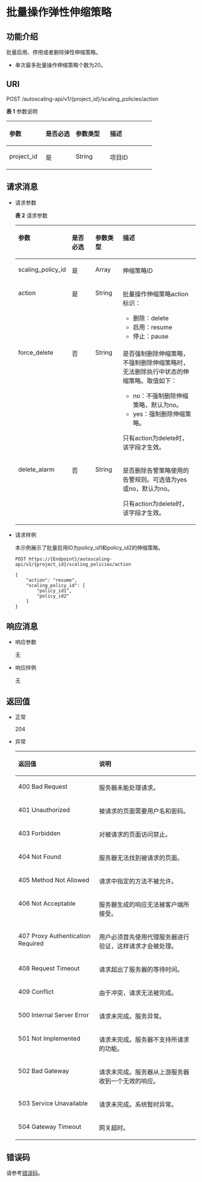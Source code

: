 # 批量操作弹性伸缩策略<a name="zh-cn_topic_0105593193"></a>

## 功能介绍<a name="section10263773"></a>

批量启用、停用或者删除弹性伸缩策略。

-   单次最多批量操作伸缩策略个数为20。

## URI<a name="section25265097"></a>

POST /autoscaling-api/v1/\{project\_id\}/scaling\_policies/action

**表 1**  参数说明

<a name="table10023380"></a>
<table><thead align="left"><tr id="row17946858"><th class="cellrowborder" valign="top" width="24.997500249975%" id="mcps1.2.5.1.1"><p id="p44409397"><a name="p44409397"></a><a name="p44409397"></a>参数</p>
</th>
<th class="cellrowborder" valign="top" width="20.677932206779325%" id="mcps1.2.5.1.2"><p id="p40391380"><a name="p40391380"></a><a name="p40391380"></a>是否必选</p>
</th>
<th class="cellrowborder" valign="top" width="23.497650234976504%" id="mcps1.2.5.1.3"><p id="p50476336"><a name="p50476336"></a><a name="p50476336"></a>参数类型</p>
</th>
<th class="cellrowborder" valign="top" width="30.826917308269174%" id="mcps1.2.5.1.4"><p id="p62051376"><a name="p62051376"></a><a name="p62051376"></a>描述</p>
</th>
</tr>
</thead>
<tbody><tr id="row60105532"><td class="cellrowborder" valign="top" width="24.997500249975%" headers="mcps1.2.5.1.1 "><p id="p36709949"><a name="p36709949"></a><a name="p36709949"></a>project_id</p>
</td>
<td class="cellrowborder" valign="top" width="20.677932206779325%" headers="mcps1.2.5.1.2 "><p id="p20715931"><a name="p20715931"></a><a name="p20715931"></a>是</p>
</td>
<td class="cellrowborder" valign="top" width="23.497650234976504%" headers="mcps1.2.5.1.3 "><p id="p268861"><a name="p268861"></a><a name="p268861"></a>String</p>
</td>
<td class="cellrowborder" valign="top" width="30.826917308269174%" headers="mcps1.2.5.1.4 "><p id="p36520930"><a name="p36520930"></a><a name="p36520930"></a>项目ID</p>
</td>
</tr>
</tbody>
</table>

## 请求消息<a name="section42782262104146"></a>

-   请求参数

    **表 2**  请求参数

    <a name="table60799090"></a>
    <table><thead align="left"><tr id="row8858194"><th class="cellrowborder" valign="top" width="19.919999999999998%" id="mcps1.2.5.1.1"><p id="p46425119"><a name="p46425119"></a><a name="p46425119"></a>参数</p>
    </th>
    <th class="cellrowborder" valign="top" width="15.040000000000001%" id="mcps1.2.5.1.2"><p id="p2338313"><a name="p2338313"></a><a name="p2338313"></a>是否必选</p>
    </th>
    <th class="cellrowborder" valign="top" width="16.06%" id="mcps1.2.5.1.3"><p id="p55185655"><a name="p55185655"></a><a name="p55185655"></a>参数类型</p>
    </th>
    <th class="cellrowborder" valign="top" width="48.980000000000004%" id="mcps1.2.5.1.4"><p id="p40853074"><a name="p40853074"></a><a name="p40853074"></a>描述</p>
    </th>
    </tr>
    </thead>
    <tbody><tr id="row20764673"><td class="cellrowborder" valign="top" width="19.919999999999998%" headers="mcps1.2.5.1.1 "><p id="p4216941"><a name="p4216941"></a><a name="p4216941"></a>scaling_policy_id</p>
    </td>
    <td class="cellrowborder" valign="top" width="15.040000000000001%" headers="mcps1.2.5.1.2 "><p id="p6027901"><a name="p6027901"></a><a name="p6027901"></a>是</p>
    </td>
    <td class="cellrowborder" valign="top" width="16.06%" headers="mcps1.2.5.1.3 "><p id="p18497945"><a name="p18497945"></a><a name="p18497945"></a>Array</p>
    </td>
    <td class="cellrowborder" valign="top" width="48.980000000000004%" headers="mcps1.2.5.1.4 "><p id="p21938602"><a name="p21938602"></a><a name="p21938602"></a>伸缩策略ID</p>
    </td>
    </tr>
    <tr id="row416365216942"><td class="cellrowborder" valign="top" width="19.919999999999998%" headers="mcps1.2.5.1.1 "><p id="p4883500616945"><a name="p4883500616945"></a><a name="p4883500616945"></a>action</p>
    </td>
    <td class="cellrowborder" valign="top" width="15.040000000000001%" headers="mcps1.2.5.1.2 "><p id="p6332141216945"><a name="p6332141216945"></a><a name="p6332141216945"></a>是</p>
    </td>
    <td class="cellrowborder" valign="top" width="16.06%" headers="mcps1.2.5.1.3 "><p id="p2876071816945"><a name="p2876071816945"></a><a name="p2876071816945"></a>String</p>
    </td>
    <td class="cellrowborder" valign="top" width="48.980000000000004%" headers="mcps1.2.5.1.4 "><p id="p52855456104651"><a name="p52855456104651"></a><a name="p52855456104651"></a>批量操作伸缩策略action标识：</p>
    <a name="ul23014345104621"></a><a name="ul23014345104621"></a><ul id="ul23014345104621"><li>删除：delete</li><li>启用：resume</li><li>停止：pause</li></ul>
    </td>
    </tr>
    <tr id="row1888584433413"><td class="cellrowborder" valign="top" width="19.919999999999998%" headers="mcps1.2.5.1.1 "><p id="p1754244916917"><a name="p1754244916917"></a><a name="p1754244916917"></a>force_delete</p>
    </td>
    <td class="cellrowborder" valign="top" width="15.040000000000001%" headers="mcps1.2.5.1.2 "><p id="p1165227516917"><a name="p1165227516917"></a><a name="p1165227516917"></a>否</p>
    </td>
    <td class="cellrowborder" valign="top" width="16.06%" headers="mcps1.2.5.1.3 "><p id="p431024216917"><a name="p431024216917"></a><a name="p431024216917"></a>String</p>
    </td>
    <td class="cellrowborder" valign="top" width="48.980000000000004%" headers="mcps1.2.5.1.4 "><p id="p1256132114711"><a name="p1256132114711"></a><a name="p1256132114711"></a>是否强制删除伸缩策略，不强制删除伸缩策略时，无法删除执行中状态的伸缩策略。取值如下：</p>
    <a name="ul1463112774710"></a><a name="ul1463112774710"></a><ul id="ul1463112774710"><li>no：不强制删除伸缩策略，默认为no。</li><li>yes：强制删除伸缩策略。</li></ul>
    <p id="p61828895105430"><a name="p61828895105430"></a><a name="p61828895105430"></a>只有action为delete时，该字段才生效。</p>
    </td>
    </tr>
    <tr id="row15675420212"><td class="cellrowborder" valign="top" width="19.919999999999998%" headers="mcps1.2.5.1.1 "><p id="p2252119229"><a name="p2252119229"></a><a name="p2252119229"></a>delete_alarm</p>
    </td>
    <td class="cellrowborder" valign="top" width="15.040000000000001%" headers="mcps1.2.5.1.2 "><p id="p725101122210"><a name="p725101122210"></a><a name="p725101122210"></a>否</p>
    </td>
    <td class="cellrowborder" valign="top" width="16.06%" headers="mcps1.2.5.1.3 "><p id="p6253152211"><a name="p6253152211"></a><a name="p6253152211"></a>String</p>
    </td>
    <td class="cellrowborder" valign="top" width="48.980000000000004%" headers="mcps1.2.5.1.4 "><p id="p102571112217"><a name="p102571112217"></a><a name="p102571112217"></a>是否删除告警策略使用的告警规则。可选值为yes或no，默认为no。</p>
    <p id="p526101132213"><a name="p526101132213"></a><a name="p526101132213"></a>只有action为delete时，该字段才生效。</p>
    </td>
    </tr>
    </tbody>
    </table>

-   请求样例

    本示例展示了批量启用ID为policy\_id1和policy\_id2的伸缩策略。

    ```
    POST https://{Endpoint}/autoscaling-api/v1/{project_id}/scaling_policies/action
    
    {
        "action": "resume",
        "scaling_policy_id": [
            "policy_id1",
            "policy_id2"
        ]
    }
    ```


## 响应消息<a name="section33206990"></a>

-   响应参数

    无

-   响应样例

    无


## 返回值<a name="section30427456"></a>

-   正常

    204

-   异常

    <a name="table46788488"></a>
    <table><thead align="left"><tr id="row8624464"><th class="cellrowborder" valign="top" width="44.74%" id="mcps1.1.3.1.1"><p id="p27492955"><a name="p27492955"></a><a name="p27492955"></a>返回值</p>
    </th>
    <th class="cellrowborder" valign="top" width="55.26%" id="mcps1.1.3.1.2"><p id="p12336887"><a name="p12336887"></a><a name="p12336887"></a>说明</p>
    </th>
    </tr>
    </thead>
    <tbody><tr id="row59763787"><td class="cellrowborder" valign="top" width="44.74%" headers="mcps1.1.3.1.1 "><p id="p9028608"><a name="p9028608"></a><a name="p9028608"></a>400 Bad Request</p>
    </td>
    <td class="cellrowborder" valign="top" width="55.26%" headers="mcps1.1.3.1.2 "><p id="p60228670"><a name="p60228670"></a><a name="p60228670"></a>服务器未能处理请求。</p>
    </td>
    </tr>
    <tr id="row5187119"><td class="cellrowborder" valign="top" width="44.74%" headers="mcps1.1.3.1.1 "><p id="p17503500"><a name="p17503500"></a><a name="p17503500"></a>401 Unauthorized</p>
    </td>
    <td class="cellrowborder" valign="top" width="55.26%" headers="mcps1.1.3.1.2 "><p id="p8497414"><a name="p8497414"></a><a name="p8497414"></a>被请求的页面需要用户名和密码。</p>
    </td>
    </tr>
    <tr id="row9367865"><td class="cellrowborder" valign="top" width="44.74%" headers="mcps1.1.3.1.1 "><p id="p20599592"><a name="p20599592"></a><a name="p20599592"></a>403 Forbidden</p>
    </td>
    <td class="cellrowborder" valign="top" width="55.26%" headers="mcps1.1.3.1.2 "><p id="p57954280"><a name="p57954280"></a><a name="p57954280"></a>对被请求的页面访问禁止。</p>
    </td>
    </tr>
    <tr id="row51826478"><td class="cellrowborder" valign="top" width="44.74%" headers="mcps1.1.3.1.1 "><p id="p37195178"><a name="p37195178"></a><a name="p37195178"></a>404 Not Found</p>
    </td>
    <td class="cellrowborder" valign="top" width="55.26%" headers="mcps1.1.3.1.2 "><p id="p60019402"><a name="p60019402"></a><a name="p60019402"></a>服务器无法找到被请求的页面。</p>
    </td>
    </tr>
    <tr id="row3303707"><td class="cellrowborder" valign="top" width="44.74%" headers="mcps1.1.3.1.1 "><p id="p66273709"><a name="p66273709"></a><a name="p66273709"></a>405 Method Not Allowed</p>
    </td>
    <td class="cellrowborder" valign="top" width="55.26%" headers="mcps1.1.3.1.2 "><p id="p66570199"><a name="p66570199"></a><a name="p66570199"></a>请求中指定的方法不被允许。</p>
    </td>
    </tr>
    <tr id="row62260885"><td class="cellrowborder" valign="top" width="44.74%" headers="mcps1.1.3.1.1 "><p id="p9966935"><a name="p9966935"></a><a name="p9966935"></a>406 Not Acceptable</p>
    </td>
    <td class="cellrowborder" valign="top" width="55.26%" headers="mcps1.1.3.1.2 "><p id="p2015430"><a name="p2015430"></a><a name="p2015430"></a>服务器生成的响应无法被客户端所接受。</p>
    </td>
    </tr>
    <tr id="row18138873"><td class="cellrowborder" valign="top" width="44.74%" headers="mcps1.1.3.1.1 "><p id="p59962646"><a name="p59962646"></a><a name="p59962646"></a>407 Proxy Authentication Required</p>
    </td>
    <td class="cellrowborder" valign="top" width="55.26%" headers="mcps1.1.3.1.2 "><p id="p25136147"><a name="p25136147"></a><a name="p25136147"></a>用户必须首先使用代理服务器进行验证，这样请求才会被处理。</p>
    </td>
    </tr>
    <tr id="row24898733"><td class="cellrowborder" valign="top" width="44.74%" headers="mcps1.1.3.1.1 "><p id="p3531486"><a name="p3531486"></a><a name="p3531486"></a>408 Request Timeout</p>
    </td>
    <td class="cellrowborder" valign="top" width="55.26%" headers="mcps1.1.3.1.2 "><p id="p17614915"><a name="p17614915"></a><a name="p17614915"></a>请求超出了服务器的等待时间。</p>
    </td>
    </tr>
    <tr id="row24316508"><td class="cellrowborder" valign="top" width="44.74%" headers="mcps1.1.3.1.1 "><p id="p23480171"><a name="p23480171"></a><a name="p23480171"></a>409 Conflict</p>
    </td>
    <td class="cellrowborder" valign="top" width="55.26%" headers="mcps1.1.3.1.2 "><p id="p22845731"><a name="p22845731"></a><a name="p22845731"></a>由于冲突，请求无法被完成。</p>
    </td>
    </tr>
    <tr id="row4284989"><td class="cellrowborder" valign="top" width="44.74%" headers="mcps1.1.3.1.1 "><p id="p11539844"><a name="p11539844"></a><a name="p11539844"></a>500 Internal Server Error</p>
    </td>
    <td class="cellrowborder" valign="top" width="55.26%" headers="mcps1.1.3.1.2 "><p id="p62312200"><a name="p62312200"></a><a name="p62312200"></a>请求未完成。服务异常。</p>
    </td>
    </tr>
    <tr id="row23938892"><td class="cellrowborder" valign="top" width="44.74%" headers="mcps1.1.3.1.1 "><p id="p60002101"><a name="p60002101"></a><a name="p60002101"></a>501 Not Implemented</p>
    </td>
    <td class="cellrowborder" valign="top" width="55.26%" headers="mcps1.1.3.1.2 "><p id="p28332047"><a name="p28332047"></a><a name="p28332047"></a>请求未完成。服务器不支持所请求的功能。</p>
    </td>
    </tr>
    <tr id="row53661838"><td class="cellrowborder" valign="top" width="44.74%" headers="mcps1.1.3.1.1 "><p id="p51641620"><a name="p51641620"></a><a name="p51641620"></a>502 Bad Gateway</p>
    </td>
    <td class="cellrowborder" valign="top" width="55.26%" headers="mcps1.1.3.1.2 "><p id="p22221662"><a name="p22221662"></a><a name="p22221662"></a>请求未完成。服务器从上游服务器收到一个无效的响应。</p>
    </td>
    </tr>
    <tr id="row65777232"><td class="cellrowborder" valign="top" width="44.74%" headers="mcps1.1.3.1.1 "><p id="p26355580"><a name="p26355580"></a><a name="p26355580"></a>503 Service Unavailable</p>
    </td>
    <td class="cellrowborder" valign="top" width="55.26%" headers="mcps1.1.3.1.2 "><p id="p54427232"><a name="p54427232"></a><a name="p54427232"></a>请求未完成。系统暂时异常。</p>
    </td>
    </tr>
    <tr id="row20083047"><td class="cellrowborder" valign="top" width="44.74%" headers="mcps1.1.3.1.1 "><p id="p16114131"><a name="p16114131"></a><a name="p16114131"></a>504 Gateway Timeout</p>
    </td>
    <td class="cellrowborder" valign="top" width="55.26%" headers="mcps1.1.3.1.2 "><p id="p30176268"><a name="p30176268"></a><a name="p30176268"></a>网关超时。</p>
    </td>
    </tr>
    </tbody>
    </table>


## 错误码<a name="section17669131616110"></a>

请参考[错误码](错误码.md)。

